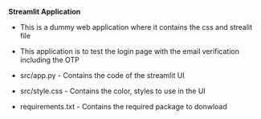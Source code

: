 **Streamlit Application**

- This is a dummy web application where it contains the css and strealit file 

- This application is to test the login page with the email verification including the OTP

- src/app.py - Contains the code of the streamlit UI

- src/style.css - Contains the color, styles to use in the UI

- requirements.txt -  Contains the required package to donwload




